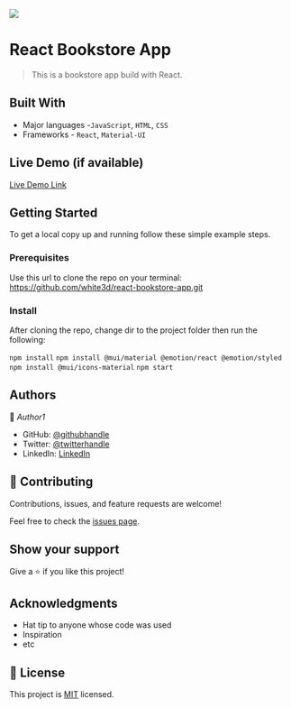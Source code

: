 ![](https://img.shields.io/badge/Microverse-blueviolet)

# React Bookstore App

> This is a bookstore app build with React.


## Built With

- Major languages -`JavaScript`, `HTML`, `CSS`
- Frameworks - `React`, `Material-UI`

## Live Demo (if available)

[Live Demo Link](http://edwardodhiambo.me/react-bookstore-app/)


## Getting Started


To get a local copy up and running follow these simple example steps.

### Prerequisites
Use this url to clone the repo on your terminal: https://github.com/white3d/react-bookstore-app.git

### Install
After cloning the repo, change dir to the project folder then run the following:

 `npm install`
 `npm install @mui/material @emotion/react @emotion/styled`
 `npm install @mui/icons-material`
 `npm start`



## Authors

👤 *Author1*

- GitHub: [@githubhandle](https://github.com/githubhandle)
- Twitter: [@twitterhandle](https://twitter.com/twitterhandle)
- LinkedIn: [LinkedIn](https://linkedin.com/in/linkedinhandle)


## 🤝 Contributing

Contributions, issues, and feature requests are welcome!

Feel free to check the [issues page](https://github.com/white3d/react-bookstore-app/issues).

## Show your support

Give a ⭐ if you like this project!

## Acknowledgments

- Hat tip to anyone whose code was used
- Inspiration
- etc

## 📝 License

This project is [MIT](./MIT.md) licensed.